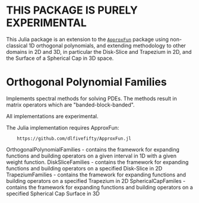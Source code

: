 THIS PACKAGE IS PURELY EXPERIMENTAL
==========================

This Julia package is an extension to the [`ApproxFun`](https://github.com/dlfivefifty/ApproxFun.jl) package
using non-classical 1D orthogonal polynomials, and extending methodology to other domains in 2D and 3D,
in particular the Disk-Slice and Trapezium in 2D, and the Surface of a Spherical Cap in 3D space.

Orthogonal Polynomial Families
==============

Implements spectral methods for solving PDEs.
The methods result in matrix operators which are "banded-block-banded".

All implementations are experimental.

The Julia implementation requires ApproxFun:

        https://github.com/dlfivefifty/ApproxFun.jl

OrthogonalPolynomialFamilies - contains the framework for expanding functions and building operators on a given interval in 1D with a given weight function.
DiskSliceFamilies - contains the framework for expanding functions and building operators on a specified Disk-Slice in 2D
TrapeziumFamilies - contains the framework for expanding functions and building operators on a specified Trapezium in 2D
SphericalCapFamiles - contains the framework for expanding functions and building operators on a specified Spherical Cap Surface in 3D
